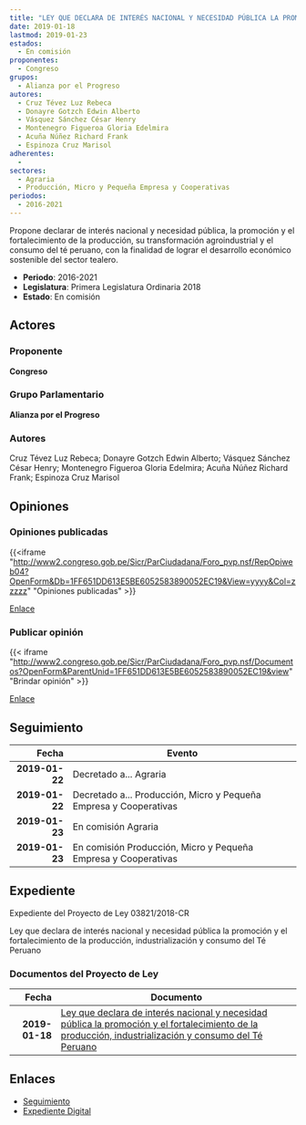 ```yaml
---
title: "LEY QUE DECLARA DE INTERÉS NACIONAL Y NECESIDAD PÚBLICA LA PROMOCIÓN Y EL FORTALECIMIENTO DE LA PRODUCCIÓN, INDUSTRIALIZACIÓN Y CONSUMO DEL TÉ PERUANO"
date: 2019-01-18
lastmod: 2019-01-23
estados: 
  - En comisión
proponentes: 
  - Congreso
grupos: 
  - Alianza por el Progreso
autores: 
  - Cruz Tévez Luz Rebeca
  - Donayre Gotzch Edwin Alberto
  - Vásquez Sánchez César Henry
  - Montenegro Figueroa Gloria Edelmira
  - Acuña Núñez Richard Frank
  - Espinoza Cruz Marisol
adherentes: 
  - 
sectores: 
  - Agraria
  - Producción, Micro y Pequeña Empresa y Cooperativas
periodos: 
  - 2016-2021
---
```


Propone declarar de interés nacional y necesidad pública, la promoción y el fortalecimiento de la producción, su transformación agroindustrial y el consumo del té peruano, con la finalidad de lograr el desarrollo económico sostenible del sector tealero.

- **Periodo**: 2016-2021
- **Legislatura**: Primera Legislatura Ordinaria 2018
- **Estado**: En comisión

## Actores

### Proponente

**Congreso**

### Grupo Parlamentario

**Alianza por el Progreso**

### Autores

Cruz Tévez Luz Rebeca; Donayre Gotzch Edwin Alberto; Vásquez Sánchez César Henry; Montenegro Figueroa Gloria Edelmira; Acuña Núñez Richard Frank; Espinoza Cruz Marisol


## Opiniones

### Opiniones publicadas

{{<iframe "http://www2.congreso.gob.pe/Sicr/ParCiudadana/Foro_pvp.nsf/RepOpiweb04?OpenForm&Db=1FF651DD613E5BE6052583890052EC19&View=yyyy&Col=zzzzz" "Opiniones publicadas" >}}

[Enlace](http://www2.congreso.gob.pe/Sicr/ParCiudadana/Foro_pvp.nsf/RepOpiweb04?OpenForm&Db=1FF651DD613E5BE6052583890052EC19&View=yyyy&Col=zzzzz)
### Publicar opinión

{{< iframe "http://www2.congreso.gob.pe/Sicr/ParCiudadana/Foro_pvp.nsf/Documentos?OpenForm&ParentUnid=1FF651DD613E5BE6052583890052EC19&view" "Brindar opinión" >}}

[Enlace](http://www2.congreso.gob.pe/Sicr/ParCiudadana/Foro_pvp.nsf/Documentos?OpenForm&ParentUnid=1FF651DD613E5BE6052583890052EC19&view)

## Seguimiento

| Fecha | Evento |
|------:|--------|
| **2019-01-22** | Decretado a... Agraria|
| **2019-01-22** | Decretado a... Producción, Micro y Pequeña Empresa y Cooperativas|
| **2019-01-23** | En comisión Agraria|
| **2019-01-23** | En comisión Producción, Micro y Pequeña Empresa y Cooperativas|


## Expediente

Expediente del Proyecto de Ley 03821/2018-CR

Ley que declara de interés nacional y necesidad pública la promoción y el fortalecimiento de la producción, industrialización y consumo del Té Peruano


### Documentos del Proyecto de Ley

| Fecha | Documento |
|------:|--------|
| **2019-01-18** | [Ley que declara de interés nacional y necesidad pública la promoción y el fortalecimiento de la producción, industrialización y consumo del Té Peruano](http://www.leyes.congreso.gob.pe/Documentos/2016_2021/Proyectos_de_Ley_y_de_Resoluciones_Legislativas/PL0382120190118.pdf) |

## Enlaces 

- [Seguimiento](http://www2.congreso.gob.pehttp://www2.congreso.gob.pe/Sicr/TraDocEstProc/CLProLey2016.nsf/f7fff46988ca05b1052578e100829cc7/95f4debc5723e13005258386007d97b1?OpenDocument)
- [Expediente Digital](http://www2.congreso.gob.pehttp://www2.congreso.gob.pe/Sicr/TraDocEstProc/CLProLey2016.nsf/f7fff46988ca05b1052578e100829cc7/95f4debc5723e13005258386007d97b1?OpenDocument&Click=05257FB7005EB655.eb71d0cf91d8294e05256cdf006b5706/$Body/0.1C6C)
